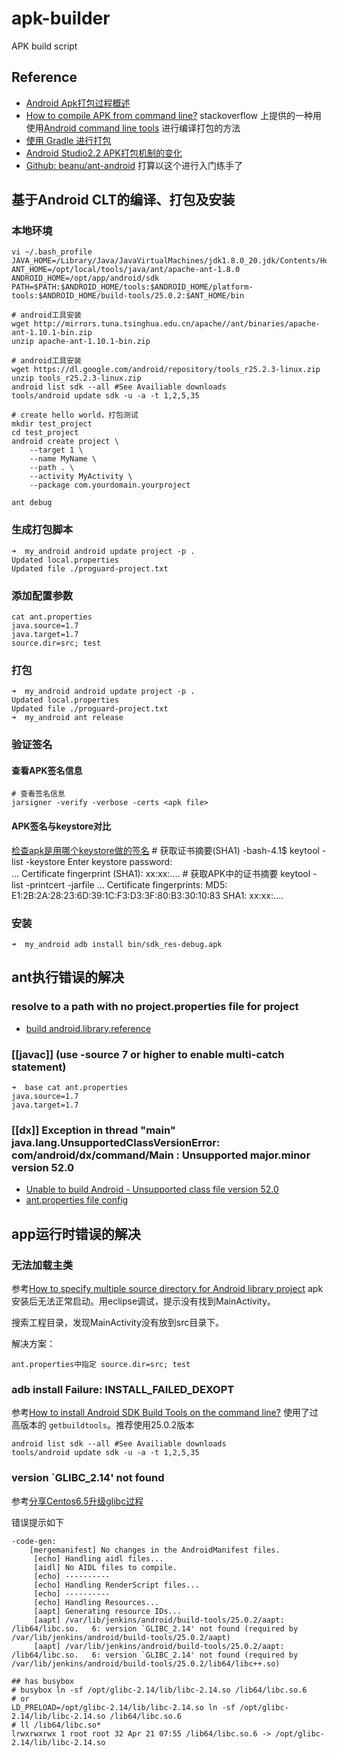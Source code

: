 # apk-builder
APK build script

## Reference

 * [Android Apk打包过程概述](http://blog.csdn.net/jason0539/article/details/44917745)
 * [How to compile APK from command line?](http://stackoverflow.com/questions/15285331/how-to-compile-apk-from-command-line) stackoverflow 上提供的一种用使用[Android command line tools](https://developer.android.com/studio/index.html) 进行编译打包的方法
 * [使用 Gradle 进行打包](https://developer.android.google.cn/studio/build/building-cmdline.html)
 * [Android Studio2.2 APK打包机制的变化](http://www.jianshu.com/p/c549fce12310)
 * [Github: beanu/ant-android](https://github.com/beanu/ant-android) 打算以这个进行入门练手了
 
## 基于Android CLT的编译、打包及安装

### 本地环境

	vi ~/.bash_profile 
	JAVA_HOME=/Library/Java/JavaVirtualMachines/jdk1.8.0_20.jdk/Contents/Home
	ANT_HOME=/opt/local/tools/java/ant/apache-ant-1.8.0
	ANDROID_HOME=/opt/app/android/sdk
	PATH=$PATH:$ANDROID_HOME/tools:$ANDROID_HOME/platform-tools:$ANDROID_HOME/build-tools/25.0.2:$ANT_HOME/bin

	# android工具安装
	wget http://mirrors.tuna.tsinghua.edu.cn/apache//ant/binaries/apache-ant-1.10.1-bin.zip
	unzip apache-ant-1.10.1-bin.zip

	# android工具安装
	wget https://dl.google.com/android/repository/tools_r25.2.3-linux.zip
	unzip tools_r25.2.3-linux.zip 
	android list sdk --all #See Availiable downloads
	tools/android update sdk -u -a -t 1,2,5,35
	
	# create hello world，打包测试
	mkdir test_project
	cd test_project
	android create project \
	    --target 1 \
	    --name MyName \
	    --path . \
	    --activity MyActivity \
	    --package com.yourdomain.yourproject

	ant debug

### 生成打包脚本

	➜  my_android android update project -p .
	Updated local.properties
	Updated file ./proguard-project.txt

### 添加配置参数

	cat ant.properties 
	java.source=1.7
	java.target=1.7
	source.dir=src; test

### 打包

	➜  my_android android update project -p .
	Updated local.properties
	Updated file ./proguard-project.txt
	➜  my_android ant release

### 验证签名

#### 查看APK签名信息

    # 查看签名信息
    jarsigner -verify -verbose -certs <apk file>

#### APK签名与keystore对比
[检查apk是用哪个keystore做的签名](http://stackoverflow.com/questions/11331469/how-do-i-find-out-which-keystore-was-used-to-sign-an-app)
    # 获取证书摘要(SHA1)
    -bash-4.1$ keytool -list -keystore <keystore file>
    Enter keystore password:  
    ...
    Certificate fingerprint (SHA1): xx:xx:....
    # 获取APK中的证书摘要
    keytool -list -printcert -jarfile <apk file>
    ...
    Certificate fingerprints:
         MD5:  E1:2B:2A:28:23:6D:39:1C:F3:D3:3F:80:B3:30:10:83
         SHA1: xx:xx:....
 
### 安装

	➜  my_android adb install bin/sdk_res-debug.apk


## ant执行错误的解决
 
### resolve to a path with no project.properties file for project

 * [build android.library.reference](http://stackoverflow.com/questions/21265111/android-ant-build-fails-with-google-play-services-lib-resolve-to-a-path-with)
 
### [[javac]] (use -source 7 or higher to enable multi-catch statement)
 
 	➜  base cat ant.properties 
	java.source=1.7
	java.target=1.7

### [[dx]] Exception in thread "main" java.lang.UnsupportedClassVersionError: com/android/dx/command/Main : Unsupported major.minor version 52.0
 
 * [Unable to build Android - Unsupported class file version 52.0](https://github.com/soomla/unity3d-store/issues/541)
 * [ant.properties file config](http://stackoverflow.com/questions/18051917/ant-properties-file-missing-in-android-project)

## app运行时错误的解决

### 无法加载主类
参考[How to specify multiple source directory for Android library project](http://stackoverflow.com/questions/14605899/how-to-specify-multiple-source-directory-for-android-library-project)
apk安装后无法正常启动。用eclipse调试，提示没有找到MainActivity。

搜索工程目录，发现MainActivity没有放到src目录下。

解决方案：

	ant.properties中指定 source.dir=src; test
	
### adb install Failure: INSTALL_FAILED_DEXOPT
参考[How to install Android SDK Build Tools on the command line?](http://stackoverflow.com/questions/17963508/how-to-install-android-sdk-build-tools-on-the-command-line)
使用了过高版本的 `getbuildtools`。推荐使用25.0.2版本

	android list sdk --all #See Availiable downloads
	tools/android update sdk -u -a -t 1,2,5,35
### version `GLIBC_2.14' not found
参考[分享Centos6.5升级glibc过程](https://cnodejs.org/topic/56dc21f1502596633dc2c3dc)

错误提示如下

    -code-gen:
        [mergemanifest] No changes in the AndroidManifest files.
         [echo] Handling aidl files...
         [aidl] No AIDL files to compile.
         [echo] ----------
         [echo] Handling RenderScript files...
         [echo] ----------
         [echo] Handling Resources...
         [aapt] Generating resource IDs...
         [aapt] /var/lib/jenkins/android/build-tools/25.0.2/aapt: /lib64/libc.so.   6: version `GLIBC_2.14' not found (required by     /var/lib/jenkins/android/build-tools/25.0.2/aapt)
         [aapt] /var/lib/jenkins/android/build-tools/25.0.2/aapt: /lib64/libc.so.   6: version `GLIBC_2.14' not found (required by     /var/lib/jenkins/android/build-tools/25.0.2/lib64/libc++.so)

    ## has busybox
    # busybox ln -sf /opt/glibc-2.14/lib/libc-2.14.so /lib64/libc.so.6
    # or
    LD_PRELOAD=/opt/glibc-2.14/lib/libc-2.14.so ln -sf /opt/glibc-2.14/lib/libc-2.14.so /lib64/libc.so.6
    # ll /lib64/libc.so*
    lrwxrwxrwx 1 root root 32 Apr 21 07:55 /lib64/libc.so.6 -> /opt/glibc-2.14/lib/libc-2.14.so
